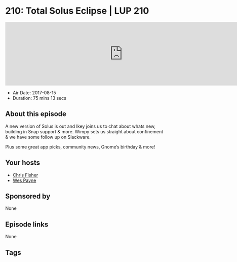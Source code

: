 # 210: Total Solus Eclipse | LUP 210

<iframe src="https://player.fireside.fm/v2/RUkczH-V+7wKj5mnz?theme=dark" width="740" height="200" frameborder="0" scrolling="no"></iframe>

* Air Date: 2017-08-15
* Duration: 75 mins 13 secs

## About this episode

A new version of Solus is out and Ikey joins us to chat about whats new, building in Snap support & more. Wimpy sets us straight about confinement & we have some follow up on Slackware.

Plus some great app picks, community news, Gnome’s birthday & more!

## Your hosts
* [Chris Fisher](https://linuxunplugged.com/hosts/chrislas)
* [Wes Payne](https://linuxunplugged.com/hosts/wes)

## Sponsored by

None



## Episode links

None



## Tags

